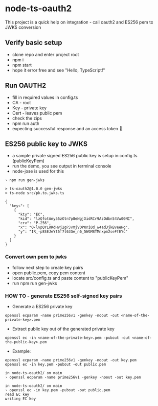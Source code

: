 # node-ts-oauth2

This project is a quick help on integration - call oauth2 and ES256 pem to JWKS conversion

## Verify basic setup

* clone repo and enter project root
* npm i
* npm start
* hope it error free and see "Hello, TypeScript!"

## Run OAUTH2

* fill in required values in config.ts
* CA - root
* Key - private key
* Cert - leaves public pem
* check the zips
* npm run auth
* expecting successful response and an access token 🎉️

## ES256 public key to JWKS

* a sample private signed ES256 public key is setup in config.ts (publicKeyPem)
* run the demo, you see output in terminal console
* node-jose is used for this

```
› npm run gen-jwks                                        

> ts-oauth2@1.0.0 gen-jwks
> ts-node src/pk.to.jwks.ts

{
  "keys": [
    {
      "kty": "EC",
      "kid": "lzQfotAny55zOtn7p8eNgjXidRCr9AzOdbn54Vw00NI",
      "crv": "P-256",
      "x": "O-lvpQYLRRdHvj2gPJvmjVOP0niOd_w4adJjkBveeHg",
      "y": "IR_-p8SEJeYt5f7l63Ge_n6_5WGM8TMnxpm2seFfEYc"
    }
  ]
}
```

### Convert own pem to jwks

* follow next step to create key pairs
* open public.pem, copy pem content
* locate src/config.ts and paste content to "publicKeyPem"
* run npm run gen-jwks

### HOW TO - generate ES256 self-signed key pairs

* Generate a ES256 private key

```
openssl ecparam -name prime256v1 -genkey -noout -out <name-of-the-private-key>.pem
```

* Extract public key out of the generated private key

```
openssl ec -in <name-of-the-private-key>.pem -pubout -out <name-of-the-public-key>.pem
```

* Example:

```
openssl ecparam -name prime256v1 -genkey -noout -out key.pem
openssl ec -in key.pem -pubout -out public.pem

in node-ts-oauth2/ on main 
› openssl ecparam -name prime256v1 -genkey -noout -out key.pem

in node-ts-oauth2/ on main 
› openssl ec -in key.pem -pubout -out public.pem
read EC key
writing EC key
```

